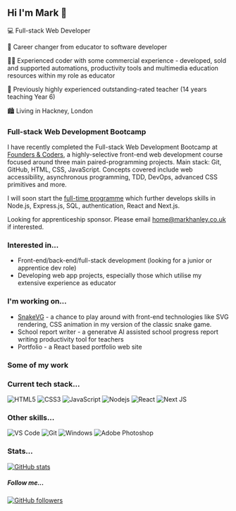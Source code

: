 ## Hi I'm Mark :wave:

:computer: Full-stack Web Developer

:arrows_counterclockwise: Career changer from educator to software developer

:man_technologist: Experienced coder with some commercial experience - developed, sold and supported automations, productivity tools and multimedia education resources within my role as educator

:school: Previously highly experienced outstanding-rated teacher (14 years teaching Year 6)

:cityscape: Living in Hackney, London

### Full-stack Web Development Bootcamp

I have recently completed the Full-stack Web Development Bootcamp at [Founders & Coders](https://www.foundersandcoders.com/), a highly-selective front-end web development course focused around three main paired-programming projects. Main stack: Git, GitHub, HTML, CSS, JavaScript. Concepts covered include web accessibility, asynchronous programming, TDD, DevOps, advanced CSS primitives and more.

I will soon start the [full-time programme](https://learn.foundersandcoders.com/course/syllabus/developer/introduction/schedule/) which further develops skills in Node.js, Express.js, SQL, authentication, React and Next.js.

Looking for apprenticeship sponsor. Please email [home@markhanley.co.uk](mailto:home@markhanley.co.uk) if interested.

### Interested in...

* Front-end/back-end/full-stack development (looking for a junior or apprentice dev role)
* Developing web app projects, especially those which utilise my extensive experience as educator

### I'm working on...

* [SnakeVG](https://github.com/hanleymark/snakevg) - a chance to play around with front-end technologies like SVG rendering, CSS animation in my version of the classic snake game.
* School report writer - a generatve AI assisted school progress report writing productivity tool for teachers
* Portfolio - a React based portfolio web site

### Some of my work

### Current tech stack...
![HTML5](https://img.shields.io/badge/-HTML5-%23E44D27?style=for-the-badge&logo=html5&logoColor=ffffff)
![CSS3](https://img.shields.io/badge/-CSS3-%231572B6?style=for-the-badge&logo=css3)
![JavaScript](https://img.shields.io/badge/-JavaScript-%23F7DF1C?style=for-the-badge&logo=javascript&logoColor=000000&labelColor=%23F7DF1C&color=%23FFCE5A)
![Nodejs](https://img.shields.io/badge/-Nodejs-black?style=for-the-badge&logo=Node.js)
![React](https://img.shields.io/badge/-React-%23282C34?style=for-the-badge&logo=react)
![Next JS](https://img.shields.io/badge/Next-black?style=for-the-badge&logo=next.js&logoColor=white)
### Other skills...
![VS Code](http://img.shields.io/badge/-VS%20Code-007ACC?style=for-the-badge&logo=visual-studio-code&logoColor=ffffff)
![Git](https://img.shields.io/badge/-Git-%23F05032?style=for-the-badge&logo=git&logoColor=%23ffffff)
![Windows](http://img.shields.io/badge/-Windows-0078D6?style=for-the-badge&logo=windows&logoColor=ffffff)
![Adobe Photoshop](http://img.shields.io/badge/-Adobe%20Photoshop-26C9FF?style=for-the-badge&logo=adobe-photoshop&logoColor=ffffff)

### Stats...
[![GitHub stats](https://github-readme-stats.vercel.app/api?username=hanleymark)](https://github.com/anuraghazra/github-readme-stats)
##### Follow me...
[![GitHub followers](https://img.shields.io/github/followers/hanleymark?style=social)](https://github.com/hanleymark)

